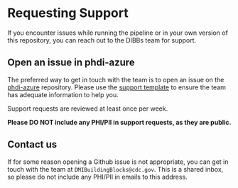 # Requesting Support
If you encounter issues while running the pipeline or in your own version of this repository, you can reach out to the DIBBs team for support.

## Open an issue in phdi-azure
The preferred way to get in touch with the team is to open an issue on the [phdi-azure](https://github.com/CDCgov/phdi-azure) repository. Please use the [support template](https://github.com/CDCgov/phdi-azure/blob/b6f15fbccacbdc05b1512db963a19fc5a8901a25/.github/ISSUE_TEMPLATE/support-request.md) to ensure the team has adequate information to help you.

Support requests are reviewed at least once per week.

**Please DO NOT include any PHI/PII in support requests, as they are public.**

## Contact us
If for some reason opening a Github issue is not appropriate, you can get in touch with the team at `DMIBuildingBlocks@cdc.gov`. This is a shared inbox, so please do not include any PHI/PII in emails to this address.